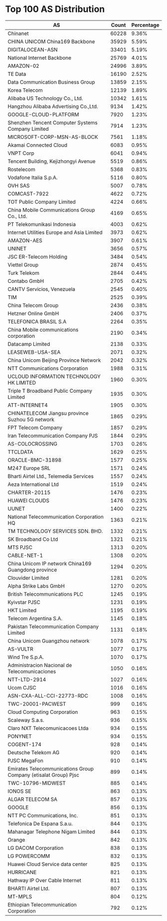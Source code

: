 # Top 100 AS Distribution
| AS | Count | Percentage |
|----|----|----|
| Chinanet | 60228 | 9.36% |
| CHINA UNICOM China169 Backbone | 35929 | 5.59% |
| DIGITALOCEAN-ASN | 33401 | 5.19% |
| National Internet Backbone | 25769 | 4.01% |
| AMAZON-02 | 24996 | 3.89% |
| TE Data | 16190 | 2.52% |
| Data Communication Business Group | 13859 | 2.15% |
| Korea Telecom | 12139 | 1.89% |
| Alibaba US Technology Co., Ltd. | 10342 | 1.61% |
| Hangzhou Alibaba Advertising Co.,Ltd. | 9134 | 1.42% |
| GOOGLE-CLOUD-PLATFORM | 7920 | 1.23% |
| Shenzhen Tencent Computer Systems Company Limited | 7914 | 1.23% |
| MICROSOFT-CORP-MSN-AS-BLOCK | 7561 | 1.18% |
| Akamai Connected Cloud | 6083 | 0.95% |
| VNPT Corp | 6041 | 0.94% |
| Tencent Building, Kejizhongyi Avenue | 5519 | 0.86% |
| Rostelecom | 5368 | 0.83% |
| Vodafone Italia S.p.A. | 5116 | 0.80% |
| OVH SAS | 5007 | 0.78% |
| COMCAST-7922 | 4622 | 0.72% |
| TOT Public Company Limited | 4224 | 0.66% |
| China Mobile Communications Group Co., Ltd. | 4169 | 0.65% |
| PT Telekomunikasi Indonesia | 4003 | 0.62% |
| Internet Utilities Europe and Asia Limited | 3973 | 0.62% |
| AMAZON-AES | 3907 | 0.61% |
| UNINET | 3656 | 0.57% |
| JSC ER-Telecom Holding | 3484 | 0.54% |
| Viettel Group | 2874 | 0.45% |
| Turk Telekom | 2844 | 0.44% |
| Contabo GmbH | 2705 | 0.42% |
| CANTV Servicios, Venezuela | 2545 | 0.40% |
| TIM | 2525 | 0.39% |
| China Telecom Group | 2436 | 0.38% |
| Hetzner Online GmbH | 2406 | 0.37% |
| TELEFONICA BRASIL S.A | 2264 | 0.35% |
| China Mobile communications corporation | 2190 | 0.34% |
| Datacamp Limited | 2138 | 0.33% |
| LEASEWEB-USA-SEA | 2071 | 0.32% |
| China Unicom Beijing Province Network | 2042 | 0.32% |
| NTT Communications Corporation | 1988 | 0.31% |
| UCLOUD INFORMATION TECHNOLOGY HK LIMITED | 1960 | 0.30% |
| Triple T Broadband Public Company Limited | 1935 | 0.30% |
| ATT-INTERNET4 | 1905 | 0.30% |
| CHINATELECOM Jiangsu province Suzhou 5G network | 1865 | 0.29% |
| FPT Telecom Company | 1857 | 0.29% |
| Iran Telecommunication Company PJS | 1844 | 0.29% |
| AS-COLOCROSSING | 1703 | 0.26% |
| TTCLDATA | 1629 | 0.25% |
| ORACLE-BMC-31898 | 1577 | 0.25% |
| M247 Europe SRL | 1571 | 0.24% |
| Bharti Airtel Ltd., Telemedia Services | 1557 | 0.24% |
| Aeza International Ltd | 1519 | 0.24% |
| CHARTER-20115 | 1476 | 0.23% |
| HUAWEI CLOUDS | 1476 | 0.23% |
| UUNET | 1400 | 0.22% |
| National Telecommunication Corporation HQ | 1363 | 0.21% |
| TM TECHNOLOGY SERVICES SDN. BHD. | 1332 | 0.21% |
| SK Broadband Co Ltd | 1321 | 0.21% |
| MTS PJSC | 1313 | 0.20% |
| CABLE-NET-1 | 1308 | 0.20% |
| China Unicom IP network China169 Guangdong province | 1294 | 0.20% |
| Clouvider Limited | 1281 | 0.20% |
| Alpha Strike Labs GmbH | 1270 | 0.20% |
| British Telecommunications PLC | 1245 | 0.19% |
| Kyivstar PJSC | 1231 | 0.19% |
| HKT Limited | 1195 | 0.19% |
| Telecom Argentina S.A. | 1145 | 0.18% |
| Pakistan Telecommunication Company Limited | 1131 | 0.18% |
| China Unicom Guangzhou network | 1078 | 0.17% |
| AS-VULTR | 1077 | 0.17% |
| Wind Tre S.p.A. | 1070 | 0.17% |
| Administracion Nacional de Telecomunicaciones | 1050 | 0.16% |
| NTT-LTD-2914 | 1027 | 0.16% |
| Ucom CJSC | 1016 | 0.16% |
| ASN-CXA-ALL-CCI-22773-RDC | 1008 | 0.16% |
| TWC-20001-PACWEST | 999 | 0.16% |
| Cloud Computing Corporation | 963 | 0.15% |
| Scaleway S.a.s. | 936 | 0.15% |
| Claro NXT Telecomunicacoes Ltda | 934 | 0.15% |
| PONYNET | 934 | 0.15% |
| COGENT-174 | 928 | 0.14% |
| Deutsche Telekom AG | 920 | 0.14% |
| PJSC MegaFon | 910 | 0.14% |
| Emirates Telecommunications Group Company (etisalat Group) Pjsc | 899 | 0.14% |
| TWC-10796-MIDWEST | 885 | 0.14% |
| IONOS SE | 863 | 0.13% |
| ALGAR TELECOM SA | 857 | 0.13% |
| GOOGLE | 856 | 0.13% |
| NTT PC Communications, Inc. | 851 | 0.13% |
| Telefonica De Espana S.a.u. | 844 | 0.13% |
| Mahanagar Telephone Nigam Limited | 844 | 0.13% |
| Orange | 842 | 0.13% |
| LG DACOM Corporation | 838 | 0.13% |
| LG POWERCOMM | 832 | 0.13% |
| Huawei Cloud Service data center | 825 | 0.13% |
| HURRICANE | 821 | 0.13% |
| Hathway IP Over Cable Internet | 811 | 0.13% |
| BHARTI Airtel Ltd. | 807 | 0.13% |
| MT-MPLS | 804 | 0.12% |
| Ethiopian Telecommunication Corporation | 792 | 0.12% |
